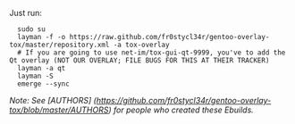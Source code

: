 Just run:
    
```
  sudo su
  layman -f -o https://raw.github.com/fr0stycl34r/gentoo-overlay-tox/master/repository.xml -a tox-overlay
  # If you are going to use net-im/tox-gui-qt-9999, you've to add the Qt overlay (NOT OUR OVERLAY; FILE BUGS FOR THIS AT THEIR TRACKER)
  layman -a qt
  layman -S
  emerge --sync
```

*Note: See [AUTHORS] (https://github.com/fr0stycl34r/gentoo-overlay-tox/blob/master/AUTHORS) for people who created these Ebuilds.*
